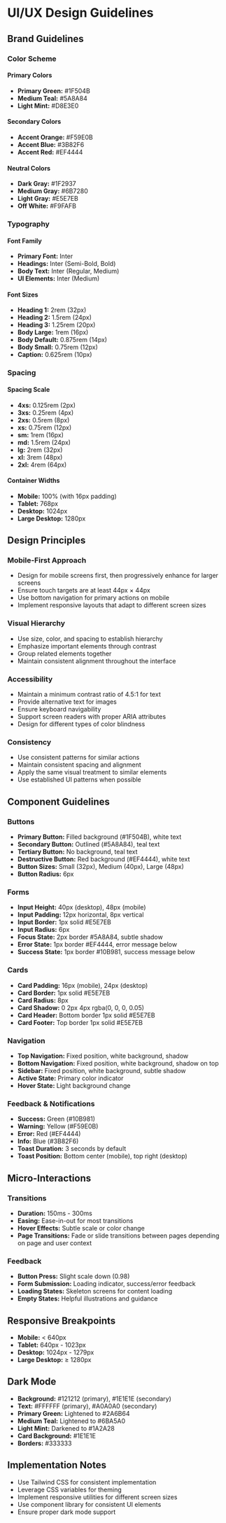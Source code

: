 # UI/UX Design Guidelines

## Brand Guidelines

### Color Scheme

#### Primary Colors
- **Primary Green:** #1F504B
- **Medium Teal:** #5A8A84
- **Light Mint:** #D8E3E0

#### Secondary Colors
- **Accent Orange:** #F59E0B
- **Accent Blue:** #3B82F6
- **Accent Red:** #EF4444

#### Neutral Colors
- **Dark Gray:** #1F2937
- **Medium Gray:** #6B7280
- **Light Gray:** #E5E7EB
- **Off White:** #F9FAFB

### Typography

#### Font Family
- **Primary Font:** Inter
- **Headings:** Inter (Semi-Bold, Bold)
- **Body Text:** Inter (Regular, Medium)
- **UI Elements:** Inter (Medium)

#### Font Sizes
- **Heading 1:** 2rem (32px)
- **Heading 2:** 1.5rem (24px)
- **Heading 3:** 1.25rem (20px)
- **Body Large:** 1rem (16px)
- **Body Default:** 0.875rem (14px)
- **Body Small:** 0.75rem (12px)
- **Caption:** 0.625rem (10px)

### Spacing

#### Spacing Scale
- **4xs:** 0.125rem (2px)
- **3xs:** 0.25rem (4px)
- **2xs:** 0.5rem (8px)
- **xs:** 0.75rem (12px)
- **sm:** 1rem (16px)
- **md:** 1.5rem (24px)
- **lg:** 2rem (32px)
- **xl:** 3rem (48px)
- **2xl:** 4rem (64px)

#### Container Widths
- **Mobile:** 100% (with 16px padding)
- **Tablet:** 768px
- **Desktop:** 1024px
- **Large Desktop:** 1280px

## Design Principles

### Mobile-First Approach
- Design for mobile screens first, then progressively enhance for larger screens
- Ensure touch targets are at least 44px × 44px
- Use bottom navigation for primary actions on mobile
- Implement responsive layouts that adapt to different screen sizes

### Visual Hierarchy
- Use size, color, and spacing to establish hierarchy
- Emphasize important elements through contrast
- Group related elements together
- Maintain consistent alignment throughout the interface

### Accessibility
- Maintain a minimum contrast ratio of 4.5:1 for text
- Provide alternative text for images
- Ensure keyboard navigability
- Support screen readers with proper ARIA attributes
- Design for different types of color blindness

### Consistency
- Use consistent patterns for similar actions
- Maintain consistent spacing and alignment
- Apply the same visual treatment to similar elements
- Use established UI patterns when possible

## Component Guidelines

### Buttons
- **Primary Button:** Filled background (#1F504B), white text
- **Secondary Button:** Outlined (#5A8A84), teal text
- **Tertiary Button:** No background, teal text
- **Destructive Button:** Red background (#EF4444), white text
- **Button Sizes:** Small (32px), Medium (40px), Large (48px)
- **Button Radius:** 6px

### Forms
- **Input Height:** 40px (desktop), 48px (mobile)
- **Input Padding:** 12px horizontal, 8px vertical
- **Input Border:** 1px solid #E5E7EB
- **Input Radius:** 6px
- **Focus State:** 2px border #5A8A84, subtle shadow
- **Error State:** 1px border #EF4444, error message below
- **Success State:** 1px border #10B981, success message below

### Cards
- **Card Padding:** 16px (mobile), 24px (desktop)
- **Card Border:** 1px solid #E5E7EB
- **Card Radius:** 8px
- **Card Shadow:** 0 2px 4px rgba(0, 0, 0, 0.05)
- **Card Header:** Bottom border 1px solid #E5E7EB
- **Card Footer:** Top border 1px solid #E5E7EB

### Navigation
- **Top Navigation:** Fixed position, white background, shadow
- **Bottom Navigation:** Fixed position, white background, shadow on top
- **Sidebar:** Fixed position, white background, subtle shadow
- **Active State:** Primary color indicator
- **Hover State:** Light background change

### Feedback & Notifications
- **Success:** Green (#10B981)
- **Warning:** Yellow (#F59E0B)
- **Error:** Red (#EF4444)
- **Info:** Blue (#3B82F6)
- **Toast Duration:** 3 seconds by default
- **Toast Position:** Bottom center (mobile), top right (desktop)

## Micro-Interactions

### Transitions
- **Duration:** 150ms - 300ms
- **Easing:** Ease-in-out for most transitions
- **Hover Effects:** Subtle scale or color change
- **Page Transitions:** Fade or slide transitions between pages depending on  page and user context

### Feedback
- **Button Press:** Slight scale down (0.98)
- **Form Submission:** Loading indicator, success/error feedback
- **Loading States:** Skeleton screens for content loading
- **Empty States:** Helpful illustrations and guidance

## Responsive Breakpoints

- **Mobile:** < 640px
- **Tablet:** 640px - 1023px
- **Desktop:** 1024px - 1279px
- **Large Desktop:** ≥ 1280px

## Dark Mode

- **Background:** #121212 (primary), #1E1E1E (secondary)
- **Text:** #FFFFFF (primary), #A0A0A0 (secondary)
- **Primary Green:** Lightened to #2A6B64
- **Medium Teal:** Lightened to #6BA5A0
- **Light Mint:** Darkened to #1A2A28
- **Card Background:** #1E1E1E
- **Borders:** #333333

## Implementation Notes

- Use Tailwind CSS for consistent implementation
- Leverage CSS variables for theming
- Implement responsive utilities for different screen sizes
- Use component library for consistent UI elements
- Ensure proper dark mode support
